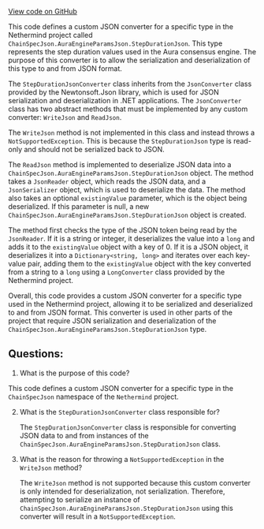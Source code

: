 [View code on GitHub](https://github.com/nethermindeth/nethermind/Nethermind.Specs/ChainSpecStyle/Json/StepDurationJsonConverter.cs)

This code defines a custom JSON converter for a specific type in the Nethermind project called `ChainSpecJson.AuraEngineParamsJson.StepDurationJson`. This type represents the step duration values used in the Aura consensus engine. The purpose of this converter is to allow the serialization and deserialization of this type to and from JSON format.

The `StepDurationJsonConverter` class inherits from the `JsonConverter` class provided by the Newtonsoft.Json library, which is used for JSON serialization and deserialization in .NET applications. The `JsonConverter` class has two abstract methods that must be implemented by any custom converter: `WriteJson` and `ReadJson`. 

The `WriteJson` method is not implemented in this class and instead throws a `NotSupportedException`. This is because the `StepDurationJson` type is read-only and should not be serialized back to JSON.

The `ReadJson` method is implemented to deserialize JSON data into a `ChainSpecJson.AuraEngineParamsJson.StepDurationJson` object. The method takes a `JsonReader` object, which reads the JSON data, and a `JsonSerializer` object, which is used to deserialize the data. The method also takes an optional `existingValue` parameter, which is the object being deserialized. If this parameter is null, a new `ChainSpecJson.AuraEngineParamsJson.StepDurationJson` object is created.

The method first checks the type of the JSON token being read by the `JsonReader`. If it is a string or integer, it deserializes the value into a `long` and adds it to the `existingValue` object with a key of 0. If it is a JSON object, it deserializes it into a `Dictionary<string, long>` and iterates over each key-value pair, adding them to the `existingValue` object with the key converted from a string to a `long` using a `LongConverter` class provided by the Nethermind project.

Overall, this code provides a custom JSON converter for a specific type used in the Nethermind project, allowing it to be serialized and deserialized to and from JSON format. This converter is used in other parts of the project that require JSON serialization and deserialization of the `ChainSpecJson.AuraEngineParamsJson.StepDurationJson` type.
## Questions: 
 1. What is the purpose of this code?
   
   This code defines a custom JSON converter for a specific type in the `ChainSpecJson` namespace of the `Nethermind` project.

2. What is the `StepDurationJsonConverter` class responsible for?
   
   The `StepDurationJsonConverter` class is responsible for converting JSON data to and from instances of the `ChainSpecJson.AuraEngineParamsJson.StepDurationJson` class.

3. What is the reason for throwing a `NotSupportedException` in the `WriteJson` method?
   
   The `WriteJson` method is not supported because this custom converter is only intended for deserialization, not serialization. Therefore, attempting to serialize an instance of `ChainSpecJson.AuraEngineParamsJson.StepDurationJson` using this converter will result in a `NotSupportedException`.